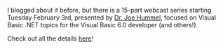 I blogged about it before, but there is a 15-part webcast series starting Tuesday February 3rd, presented by [Dr. Joe Hummel](http://www.develop.com/us/technology/bio.aspx?id=9), focused on Visual Basic .NET topics for the Visual Basic 6.0 developer (and others!).

Check out all the details [here](http://msdn.microsoft.com/vbasic/community/webcasts/modern/default.aspx)!